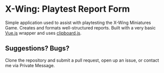 # X-Wing: Playtest Report Form

Simple application used to assist with playtesting the X-Wing Miniatures Game. Creates and formats well-structured reports. Built with a very basic [Vue.js](vuejs.org) wrapper and uses [clipboard.js](https://clipboardjs.com/).

## Suggestions? Bugs?

Clone the repository and submit a pull request, open up an issue, or contact me via Private Message.
